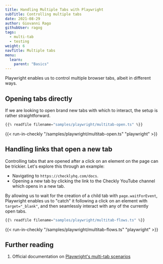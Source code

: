 ```yaml
---
title: Handling Multiple Tabs with Playwright
subTitle: Controlling multiple tabs
date: 2021-08-29
author: Giovanni Rago
githubUser: ragog
tags:
  - multi-tab
  - testing
weight: 6
navTitle: Multiple tabs
menu:
  learn:
    parent: "Basics"
---
```


Playwright enables us to control multiple browser tabs, albeit in different ways. 

## Opening tabs directly

If we are looking to open brand new tabs with which to interact, the setup is rather straightforward.

```ts
{{% readfile filename="samples/playwright/multitab-open.ts" %}}
```
{{< run-in-checkly "/samples/playwright/multitab-open.ts" "playwright"  >}}

## Handling links that open a new tab

Controlling tabs that are opened after a click on an element on the page can be trickier. Let's explore this through an example: 

- Navigating to `https://checklyhq.com/docs`.
- Opening a new tab by clicking the link to the Checkly YouTube channel which opens in a new tab.

By allowing us to wait for the creation of a child tab with `page.waitForEvent`, Playwright enables us to "catch" it following a click on an element with `target="_blank"`, and then seamlessly interact with any of the currently open tabs. 

```ts
{{% readfile filename="samples/playwright/multitab-flows.ts" %}}
```
{{< run-in-checkly "/samples/playwright/multitab-flows.ts" "playwright"  >}}

## Further reading

1. Official documentation on [Playwright's multi-tab scenarios](https://playwright.dev/docs/multi-pages)

